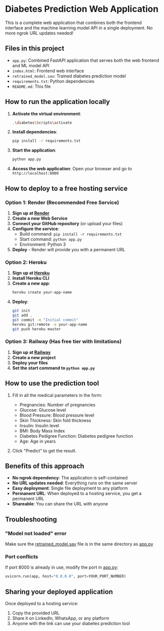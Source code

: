 # Diabetes Prediction Web Application

This is a complete web application that combines both the frontend interface and the machine learning model API in a single deployment. No more ngrok URL updates needed!

## Files in this project

- `app.py`: Combined FastAPI application that serves both the web frontend and ML model API
- `index.html`: Frontend web interface
- `retrained_model.sav`: Trained diabetes prediction model
- `requirements.txt`: Python dependencies
- `README.md`: This file

## How to run the application locally

1. **Activate the virtual environment**:
   ```bash
   .\diabetes\Scripts\activate
   ```

2. **Install dependencies**:
   ```bash
   pip install -r requirements.txt
   ```

3. **Start the application**:
   ```bash
   python app.py
   ```

4. **Access the web application**:
   Open your browser and go to `http://localhost:8000`

## How to deploy to a free hosting service

### Option 1: Render (Recommended Free Service)

1. **Sign up at [Render](https://render.com/)**
2. **Create a new Web Service**
3. **Connect your GitHub repository** (or upload your files)
4. **Configure the service**:
   - Build command: `pip install -r requirements.txt`
   - Start command: `python app.py`
   - Environment: Python 3
5. **Deploy** - Render will provide you with a permanent URL

### Option 2: Heroku

1. **Sign up at [Heroku](https://heroku.com/)**
2. **Install Heroku CLI**
3. **Create a new app**:
   ```bash
   heroku create your-app-name
   ```
4. **Deploy**:
   ```bash
   git init
   git add .
   git commit -m "Initial commit"
   heroku git:remote -a your-app-name
   git push heroku master
   ```

### Option 3: Railway (Has free tier with limitations)

1. **Sign up at [Railway](https://railway.app/)**
2. **Create a new project**
3. **Deploy your files**
4. **Set the start command to `python app.py`**

## How to use the prediction tool

1. Fill in all the medical parameters in the form:
   - Pregnancies: Number of pregnancies
   - Glucose: Glucose level
   - Blood Pressure: Blood pressure level
   - Skin Thickness: Skin fold thickness
   - Insulin: Insulin level
   - BMI: Body Mass Index
   - Diabetes Pedigree Function: Diabetes pedigree function
   - Age: Age in years

2. Click "Predict" to get the result.

## Benefits of this approach

- **No ngrok dependency**: The application is self-contained
- **No URL updates needed**: Everything runs on the same server
- **Easy deployment**: Single file deployment to any platform
- **Permanent URL**: When deployed to a hosting service, you get a permanent URL
- **Shareable**: You can share the URL with anyone

## Troubleshooting

### "Model not loaded" error

Make sure the [retrained_model.sav](file:///c:/Users/shubh/OneDrive/Desktop/Diabetes%20Prediction%20(Fast%20API)/retrained_model.sav) file is in the same directory as [app.py](file:///c:/Users/shubh/OneDrive/Desktop/Diabetes%20Prediction%20(Fast%20API)/app.py)

### Port conflicts

If port 8000 is already in use, modify the port in [app.py](file:///c:/Users/shubh/OneDrive/Desktop/Diabetes%20Prediction%20(Fast%20API)/app.py):
```python
uvicorn.run(app, host="0.0.0.0", port=YOUR_PORT_NUMBER)
```

## Sharing your deployed application

Once deployed to a hosting service:
1. Copy the provided URL
2. Share it on LinkedIn, WhatsApp, or any platform
3. Anyone with the link can use your diabetes prediction tool